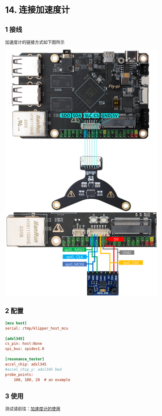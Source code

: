 # 14. 连接加速度计

## 1 接线

加速度计的链接方式如下图所示

<img src="../../images/boards/fly_pi_v2/adxl345.jpg" alt="adxl345" style="zoom:70%;" />

<img src="../../images/boards/fly_c8/adxl345.png" alt="adxl345" style="zoom:80%;" />

## 2 配置

```cfg
[mcu host]
serial: /tmp/klipper_host_mcu

[adxl345]
cs_pin: host:None
spi_bus: spidev1.0

[resonance_tester]
accel_chip: adxl345
#accel_chip_y: adxl345 bed
probe_points:
    100, 100, 20  # an example
```

## 3 使用

测试请前往：[加速度计的使用](/advanced/Accelerometer?id=测试 "点击即可跳转")
